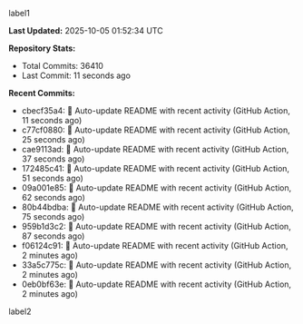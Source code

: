 
label1 
<!-- ACTIVITY_START -->
**Last Updated:** 2025-10-05 01:52:34 UTC

**Repository Stats:**
- Total Commits: 36410
- Last Commit: 11 seconds ago

**Recent Commits:**
- cbecf35a4: 🤖 Auto-update README with recent activity (GitHub Action, 11 seconds ago)
- c77cf0880: 🤖 Auto-update README with recent activity (GitHub Action, 25 seconds ago)
- cae9113ad: 🤖 Auto-update README with recent activity (GitHub Action, 37 seconds ago)
- 172485c41: 🤖 Auto-update README with recent activity (GitHub Action, 51 seconds ago)
- 09a001e85: 🤖 Auto-update README with recent activity (GitHub Action, 62 seconds ago)
- 80b44bdba: 🤖 Auto-update README with recent activity (GitHub Action, 75 seconds ago)
- 959b1d3c2: 🤖 Auto-update README with recent activity (GitHub Action, 87 seconds ago)
- f06124c91: 🤖 Auto-update README with recent activity (GitHub Action, 2 minutes ago)
- 33a5c775c: 🤖 Auto-update README with recent activity (GitHub Action, 2 minutes ago)
- 0eb0bf63e: 🤖 Auto-update README with recent activity (GitHub Action, 2 minutes ago)
<!-- ACTIVITY_END -->

label2
